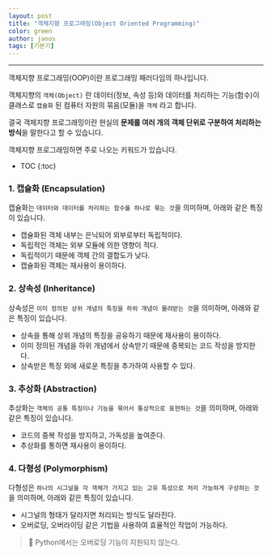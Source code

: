 ```yaml
---
layout: post
title: "객체지향 프로그래밍(Object Oriented Programming)"
color: green
author: janos
tags: [기본기]
---
```


---

객체지향 프로그래밍(OOP)이란 프로그래밍 패러다임의 하나입니다.

객체지향의 `객체(Object)` 란 데이터(정보, 속성 등)와 데이터를 처리하는 기능(함수)이 클래스로 `캡슐화` 된 컴퓨터 자원의 묶음(모듈)을 `객체` 라고 합니다.

결국 객체지향 프로그래밍이란 현실의 **문제를 여러 개의 객체 단위로 구분하여 처리하는 방식**을 말한다고 할 수 있습니다.

객체지향 프로그래밍하면 주로 나오는 키워드가 있습니다.

* TOC
{:toc}

### 1. 캡슐화 (Encapsulation)

캡슐화는 `데이터와 데이터를 처리하는 함수를 하나로 묶는 것`을 의미하며, 아래와 같은 특징이 있습니다.

- 캡슐화된 객체 내부는 은닉되어 외부로부터 독립적이다.
- 독립적인 객체는 외부 모듈에 의한 영향이 적다.
- 독립적이기 때문에 객체 간의 결합도가 낮다.
- 캡슐화된 객체는 재사용이 용이하다.

### 2. 상속성 (Inheritance)

상속성은 `이미 정의된 상위 개념의 특징을 하위 개념이 물려받는 것`을 의미하며, 아래와 같은 특징이 있습니다.

- 상속을 통해 상위 개념의 특징을 공유하기 때문에 재사용이 용이하다.
- 이미 정의된 개념을 하위 개념에서 상속받기 때문에 중복되는 코드 작성을 방지한다.
- 상속받은 특징 외에 새로운 특징을 추가하여 사용할 수 있다.

### 3. 추상화 (Abstraction)

추상화는 `객체의 공통 특징이나 기능을 묶어서 통상적으로 표현하는 것`을 의미하며, 아래와 같은 특징이 있습니다.

- 코드의 중복 작성을 방지하고, 가독성을 높여준다.
- 추상화를 통하면 재사용이 용이하다.

### 4. 다형성 (Polymorphism)

다형성은 `하나의 시그널을 각 객체가 가지고 있는 고유 특성으로 처리 가능하게 구성하는 것`을 의미하며, 아래와 같은 특징이 있습니다.

- 시그널의 형태가 달라지면 처리되는 방식도 달라진다.
- 오버로딩, 오버라이딩 같은 기법을 사용하여 효율적인 작업이 가능하다.
> 📌 Python에서는 오버로딩 기능이 지원되지 않는다.